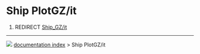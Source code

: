 # Ship PlotGZ/it
1.  REDIRECT [Ship_GZ/it](Ship_GZ/it.md)



---
![](images/Button_right.svg) [documentation index](../README.md) > Ship PlotGZ/it
